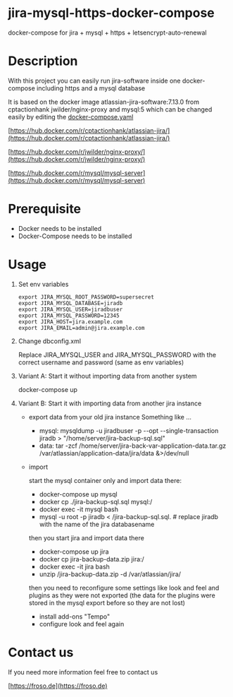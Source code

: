 # jira-mysql-https-docker-compose

docker-compose for jira + mysql + https + letsencrypt-auto-renewal 

# Description 

With this project you can easily run jira-software inside one docker-compose including https and a mysql database

It is based on the docker image atlassian-jira-software:7.13.0 from cptactionhank jwilder/nginx-proxy and mysql:5  which can be changed easily by editing the [docker-compose.yaml](docker-compose.yaml)

[https://hub.docker.com/r/cptactionhank/atlassian-jira/](https://hub.docker.com/r/cptactionhank/atlassian-jira/)

[https://hub.docker.com/r/jwilder/nginx-proxy/](https://hub.docker.com/r/jwilder/nginx-proxy/)

[https://hub.docker.com/r/mysql/mysql-server](https://hub.docker.com/r/mysql/mysql-server)

# Prerequisite

* Docker needs to be installed
* Docker-Compose needs to be installed

# Usage

1. Set env variables

    ```
    export JIRA_MYSQL_ROOT_PASSWORD=supersecret
    export JIRA_MYSQL_DATABASE=jiradb
    export JIRA_MYSQL_USER=jiradbuser
    export JIRA_MYSQL_PASSWORD=12345
    export JIRA_HOST=jira.example.com
    export JIRA_EMAIL=admin@jira.example.com
    ```

2. Change dbconfig.xml

    Replace JIRA_MYSQL_USER and JIRA_MYSQL_PASSWORD with the correct username and password (same as env variables)

3. Variant A: Start it without importing data from another system

    docker-compose up

3. Variant B: Start it with importing data from another jira instance

    * export data from your old jira instance
        Something like ...
    
        * mysql: mysqldump -u jiradbuser -p --opt --single-transaction jiradb > "/home/server/jira-backup-sql.sql" 
        * data: tar -zcf /home/server/jira-back-var-application-data.tar.gz /var/atlassian/application-data/jira/data &>/dev/null

    * import 

	    start the mysql container only and import data there:

        * docker-compose up mysql
        * docker cp ./jira-backup-sql.sql mysql:/
        * docker exec -it mysql bash
        * mysql -u root -p jiradb < /jira-backup-sql.sql. # replace jiradb with the name of the jira databasename
    
        then you start jira and import data there
    
        * docker-compose up jira
        * docker cp jira-backup-data.zip jira:/
        * docker exec -it jira bash
        * unzip /jira-backup-data.zip -d /var/atlassian/jira/
    
        then you need to reconfigure some settings like look and feel and plugins as they were not exported (the data for the plugins were stored in the mysql export before so they are not lost)
    
        * install add-ons "Tempo"
        * configure look and feel again

# Contact us

If you need more information feel free to contact us 

[https://froso.de](https://froso.de)